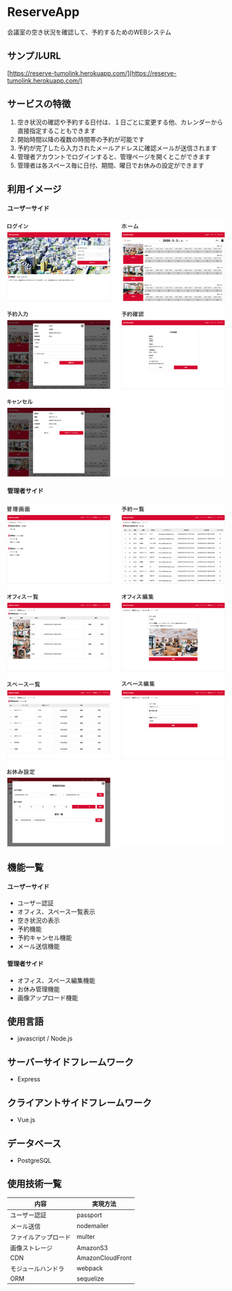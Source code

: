 # ReserveApp
会議室の空き状況を確認して、予約するためのWEBシステム

## サンプルURL

[https://reserve-tumolink.herokuapp.com/](https://reserve-tumolink.herokuapp.com/)

## サービスの特徴
1. 空き状況の確認や予約する日付は、１日ごとに変更する他、カレンダーから直接指定することもできます
2. 開始時間以降の複数の時間帯の予約が可能です
3. 予約が完了したら入力されたメールアドレスに確認メールが送信されます
4. 管理者アカウントでログインすると、管理ページを開くとこができます
5. 管理者は各スペース毎に日付、期間、曜日でお休みの設定ができます

## 利用イメージ

#### ユーザーサイド

![ユーザーサイド](https://github.com/khaki-ranger/Assets/blob/master/ReserveApp/userSide.jpg?raw=true "ユーザーサイド")

#### 管理者サイド

![管理者サイド](https://github.com/khaki-ranger/Assets/blob/master/ReserveApp/ownerSide.jpg?raw=true "管理者サイド")

## 機能一覧

#### ユーザーサイド
- ユーザー認証
- オフィス、スペース一覧表示
- 空き状況の表示
- 予約機能
- 予約キャンセル機能
- メール送信機能

#### 管理者サイド
- オフィス、スペース編集機能
- お休み管理機能
- 画像アップロード機能

## 使用言語

- javascript / Node.js

## サーバーサイドフレームワーク

- Express

## クライアントサイドフレームワーク

- Vue.js

## データベース

- PostgreSQL

## 使用技術一覧
 
| 内容 | 実現方法 |
----|----
|ユーザー認証 |passport |
|メール送信 |nodemailer |
|ファイルアップロード |multer |
|画像ストレージ |AmazonS3 |
|CDN |AmazonCloudFront |
|モジュールハンドラ |webpack |
|ORM |sequelize |
